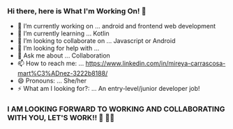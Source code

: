### Hi there, here is What I'm Working On! 👋


- 🔭 I’m currently working on ... android and frontend web development
- 🌱 I’m currently learning ... Kotlin
- 👯 I’m looking to collaborate on ... Javascript or Android
- 🤔 I’m looking for help with ... 
- 💬 Ask me about ... Collaboration
- 📫 How to reach me: ... https://www.linkedin.com/in/mireya-carrascosa-mart%C3%ADnez-3222b8188/
- 😄 Pronouns: ... She/her
- ⚡ What am I looking for?: ... An entry-level/junior developer job!

### I AM LOOKING FORWARD TO WORKING AND COLLABORATING WITH YOU, LET'S WORK!! 💪 👩‍💻 

